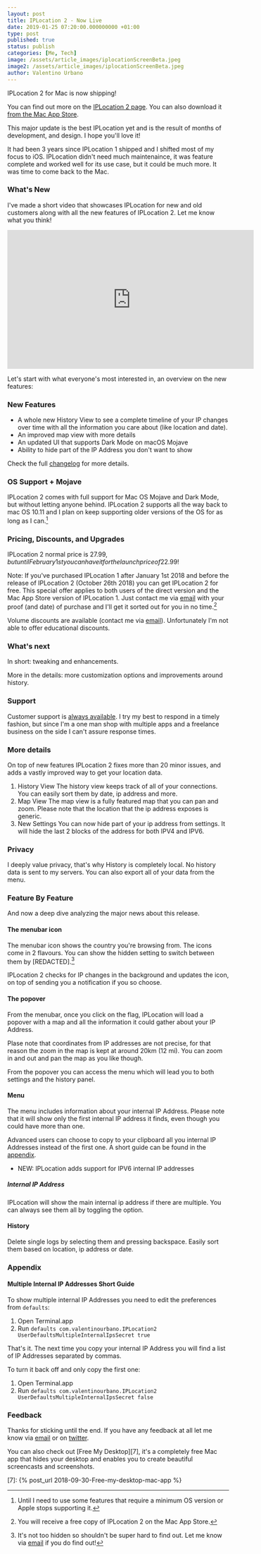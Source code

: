 ```yaml
---
layout: post
title: IPLocation 2 - Now Live
date: 2019-01-25 07:20:00.000000000 +01:00
type: post
published: true
status: publish
categories: [Me, Tech]
image: /assets/article_images/iplocationScreenBeta.jpeg
image2: /assets/article_images/iplocationScreenBeta.jpeg
author: Valentino Urbano
---
```


IPLocation 2 for Mac is now shipping!

You can find out more on the [IPLocation 2 page][4]. You can also download it [from the Mac App Store][5].

This major update is the best IPLocation yet and is the result of months of development, and design. I hope you'll love it!

It had been 3 years since IPLocation 1 shipped and I shifted most of my focus to iOS. IPLocation didn't need much maintenaince, it was feature complete and worked well for its use case, but it could be much more. It was time to come back to the Mac.

### What's New

I've made a short video that showcases IPLocation for new and old customers along with all the new features of IPLocation 2. Let me know what you think!

<iframe width="560" height="315" src="https://www.youtube-nocookie.com/embed/Bq_qGeKXC9g" frameborder="0" allow="autoplay; encrypted-media" allowfullscreen></iframe>

Let's start with what everyone's most interested in, an overview on the new features:

### New Features

- A whole new History View to see a complete timeline of your IP changes over time with all the information you care about (like location and date).
- An improved map view with more details
- An updated UI that supports Dark Mode on macOS Mojave
- Ability to hide part of the IP Address you don't want to show

Check the full [changelog][2] for more details.

### OS Support + Mojave

IPLocation 2 comes with full support for Mac OS Mojave and Dark Mode, but without letting anyone behind. IPLocation 2 supports all the way back to mac OS 10.11 and I plan on keep supporting older versions of the OS for as long as I can.[^1]

### Pricing, Discounts, and Upgrades

IPLocation 2 normal price is 27.99$, but until February 1st you can have it for the launch price of 22.99$!

Note: If you've purchased IPLocation 1 after January 1st 2018 and before the release of IPLocation 2 (October 26th 2018) you can get IPLocation 2 for free. This special offer applies to both users of the direct version and the Mac App Store version of IPLocation 1. Just contact me via [email][3] with your proof (and date) of purchase and I'll get it sorted out for you in no time.[^2]

Volume discounts are available (contact me via [email][3]). Unfortunately I'm not able to offer educational discounts.

### What's next

In short: tweaking and enhancements.

More in the details: more customization options and improvements around history.

### Support

Customer support is [always available][1]. I try my best to respond in a timely fashion, but since I'm a one man shop with multiple apps and a freelance business on the side I can't assure response times.

### More details

On top of new features IPLocation 2 fixes more than 20 minor issues, and adds a vastly improved way to get your location data.

1. History View
   The history view keeps track of all of your connections. You can easily sort them by date, ip address and more.
2. Map View
   The map view is a fully featured map that you can pan and zoom. Please note that the location that the ip address exposes is generic.
3. New Settings
   You can now hide part of your ip address from settings. It will hide the last 2 blocks of the address for both IPV4 and IPV6.

### Privacy

I deeply value privacy, that's why History is completely local. No history data is sent to my servers. You can also export all of your data from the menu.

### Feature By Feature

And now a deep dive analyzing the major news about this release.

#### The menubar icon

The menubar icon shows the country you're browsing from. The icons come in 2 flavours. You can show the hidden setting to switch between them by [REDACTED].[^3]

IPLocation 2 checks for IP changes in the background and updates the icon, on top of sending you a notification if you so choose.

#### The popover

From the menubar, once you click on the flag, IPLocation will load a popover with a map and all the information it could gather about your IP Address.

Plase note that coordinates from IP addresses are not precise, for that reason the zoom in the map is kept at around 20km (12 mi). You can zoom in and out and pan the map as you like though.

From the popover you can access the menu which will lead you to both settings and the history panel.

#### Menu

The menu includes information about your internal IP Address. Please note that it will show only the first internal IP address it finds, even though you could have more than one.

Advanced users can choose to copy to your clipboard all you internal IP Addresses instead of the first one. A short guide can be found in the [appendix](#appendix).

- NEW: IPLocation adds support for IPV6 internal IP addresses

##### Internal IP Address

IPLocation will show the main internal ip address if there are multiple. You can always see them all by toggling the option.

#### History

Delete single logs by selecting them and pressing backspace. Easily sort them based on location, ip address or date.

### Appendix

#### Multiple Internal IP Addresses Short Guide

<a id="appendix"></a>

To show multiple internal IP Addresses you need to edit the preferences from `defaults`:

1. Open Terminal.app
2. Run `defaults com.valentinourbano.IPLocation2 UserDefaultsMultipleInternalIpsSecret true`

That's it. The next time you copy your internal IP Address you will find a list of IP Addresses separated by commas.

To turn it back off and only copy the first one:

1. Open Terminal.app
2. Run `defaults com.valentinourbano.IPLocation2 UserDefaultsMultipleInternalIpsSecret false`

### Feedback

Thanks for sticking until the end. If you have any feedback at all let me know via [email][3] or on [twitter][6].

You can also check out [Free My Desktop][7], it's a completely free Mac app that hides your desktop and enables you to create beautiful screencasts and screenshots.

[1]: /support
[2]: /apps/mac/patchnotes/iplocation
[3]: /about
[4]: /apps/mac/iplocation
[5]: https://itunes.apple.com/us/app/iplocation-2/id1438343930?&at=1010lHG?mt=8
[6]: https://twitter.com/valentinourbano

[7]: {% post_url 2018-09-30-Free-my-desktop-mac-app %}

[^1]: Until I need to use some features that require a minimum OS version or Apple stops supporting it.
[^2]: You will receive a free copy of IPLocation 2 on the Mac App Store.
[^3]: It's not too hidden so shouldn't be super hard to find out. Let me know via [email][3] if you do find out!

